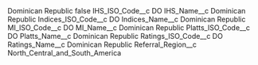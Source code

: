 <?xml version="1.0" encoding="UTF-8"?>
<CustomMetadata xmlns="http://soap.sforce.com/2006/04/metadata" xmlns:xsi="http://www.w3.org/2001/XMLSchema-instance" xmlns:xsd="http://www.w3.org/2001/XMLSchema">
    <label>Dominican Republic</label>
    <protected>false</protected>
    <values>
        <field>IHS_ISO_Code__c</field>
        <value xsi:type="xsd:string">DO</value>
    </values>
    <values>
        <field>IHS_Name__c</field>
        <value xsi:type="xsd:string">Dominican Republic</value>
    </values>
    <values>
        <field>Indices_ISO_Code__c</field>
        <value xsi:type="xsd:string">DO</value>
    </values>
    <values>
        <field>Indices_Name__c</field>
        <value xsi:type="xsd:string">Dominican Republic</value>
    </values>
    <values>
        <field>MI_ISO_Code__c</field>
        <value xsi:type="xsd:string">DO</value>
    </values>
    <values>
        <field>MI_Name__c</field>
        <value xsi:type="xsd:string">Dominican Republic</value>
    </values>
    <values>
        <field>Platts_ISO_Code__c</field>
        <value xsi:type="xsd:string">DO</value>
    </values>
    <values>
        <field>Platts_Name__c</field>
        <value xsi:type="xsd:string">Dominican Republic</value>
    </values>
    <values>
        <field>Ratings_ISO_Code__c</field>
        <value xsi:type="xsd:string">DO</value>
    </values>
    <values>
        <field>Ratings_Name__c</field>
        <value xsi:type="xsd:string">Dominican Republic</value>
    </values>
    <values>
        <field>Referral_Region__c</field>
        <value xsi:type="xsd:string">North_Central_and_South_America</value>
    </values>
</CustomMetadata>
